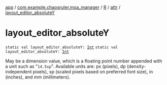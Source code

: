 [app](../../../index.md) / [com.example.chaosruler.msa_manager](../../index.md) / [R](../index.md) / [attr](index.md) / [layout_editor_absoluteY](.)

# layout_editor_absoluteY

`static val layout_editor_absoluteY: `[`Int`](https://kotlinlang.org/api/latest/jvm/stdlib/kotlin/-int/index.html)
`static val layout_editor_absoluteY: `[`Int`](https://kotlinlang.org/api/latest/jvm/stdlib/kotlin/-int/index.html)

May be a dimension value, which is a floating point number appended with a unit such as "`14.5sp`". Available units are: px (pixels), dp (density-independent pixels), sp (scaled pixels based on preferred font size), in (inches), and mm (millimeters).

